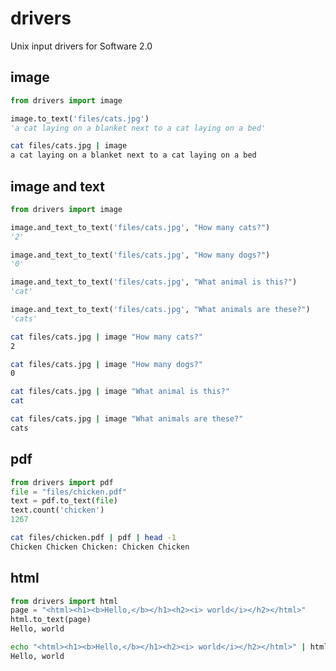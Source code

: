 # drivers

Unix input drivers for Software 2.0

## image

```python
from drivers import image

image.to_text('files/cats.jpg')
'a cat laying on a blanket next to a cat laying on a bed'
```

```bash
cat files/cats.jpg | image
a cat laying on a blanket next to a cat laying on a bed
```

## image and text

```python
from drivers import image

image.and_text_to_text('files/cats.jpg', "How many cats?")
'2'

image.and_text_to_text('files/cats.jpg', "How many dogs?")
'0'

image.and_text_to_text('files/cats.jpg', "What animal is this?")
'cat'

image.and_text_to_text('files/cats.jpg', "What animals are these?")
'cats'
```

```bash
cat files/cats.jpg | image "How many cats?"
2

cat files/cats.jpg | image "How many dogs?"
0

cat files/cats.jpg | image "What animal is this?"
cat

cat files/cats.jpg | image "What animals are these?"
cats
```

## pdf

```python
from drivers import pdf
file = "files/chicken.pdf"
text = pdf.to_text(file)
text.count('chicken')
1267
```

```bash
cat files/chicken.pdf | pdf | head -1
Chicken Chicken Chicken: Chicken Chicken
```

## html

```python
from drivers import html
page = "<html><h1><b>Hello,</b></h1><h2><i> world</i></h2></html>"
html.to_text(page)
Hello, world
```

```bash
echo "<html><h1><b>Hello,</b></h1><h2><i> world</i></h2></html>" | html
Hello, world
```
